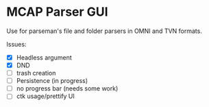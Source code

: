 # MCAP Parser GUI
Use for parseman's file and folder parsers in OMNI and TVN formats.

Issues:
- [X] Headless argument
- [X] DND
- [ ] trash creation
- [ ] Persistence (in progress)
- [ ] no progress bar (needs some work)
- [ ] ctk usage/prettify UI
